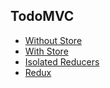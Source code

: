 ## TodoMVC

* [Without Store](/docs/advanced-examples/todomvc/TodoMVCNoPlugin.md)
* [With Store](/docs/advanced-examples/todomvc/TodoMVCStore.md)
* [Isolated Reducers](/docs/advanced-examples/todomvc/TodoMVCStoreIsolated.md)
* [Redux](/docs/advanced-examples/todomvc/TodoMVCRedux.md)